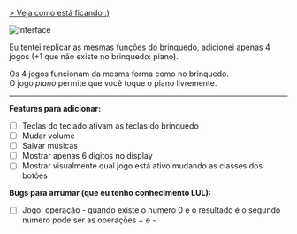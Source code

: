 [> Veja como está ficando :)](https://empixx.github.io/challenge-twitch/2019-setembro/empixx/src/)

![Interface](http://i.imgur.com/zV2Pisp.png)

Eu tentei replicar as mesmas funções do brinquedo, adicionei apenas 4 jogos (+1 que não existe no brinquedo: piano).

Os 4 jogos funcionam da mesma forma como no brinquedo. <br>
O jogo *piano* permite que você toque o piano livremente.

----------------
**Features para adicionar:**
- [ ] Teclas do teclado ativam as teclas do brinquedo
- [ ] Mudar volume
- [ ] Salvar músicas
- [ ] Mostrar apenas 6 digitos no display
- [ ] Mostrar visualmente qual jogo está ativo mudando as classes dos botões

**Bugs para arrumar (que eu tenho conhecimento LUL):**
- [ ] Jogo: operação - quando existe o numero 0 e o resultado é o segundo numero pode ser as operações + e -  
